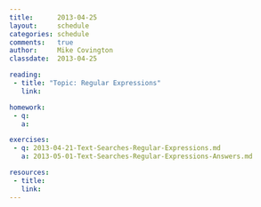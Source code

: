 ```yaml
---
title:      2013-04-25
layout:     schedule
categories: schedule
comments:   true
author:     Mike Covington
classdate:  2013-04-25

reading:
 - title: "Topic: Regular Expressions"
   link:

homework:
 - q:
   a:

exercises:
 - q: 2013-04-21-Text-Searches-Regular-Expressions.md
   a: 2013-05-01-Text-Searches-Regular-Expressions-Answers.md

resources:
 - title: 
   link: 
---
```

